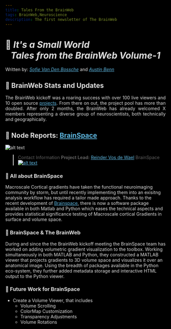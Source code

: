```yaml
---
title: Tales From the BrainWeb
tags: BrainWeb,Neuroscience
description: The first newsletter of The BrainWeb
---
```


# :newspaper: _It's a Small World_<br><div style="text-align: center">_Tales from the BrainWeb Volume-1_
Written by: *[Sofie Van Den Bossche](https://twitter.com/sofie_vdbos)* and *[Austin Benn](https://twitter.com/neurabenn)*

## :memo: BrainWeb Stats and Updates

<p style="text-align: justify"> The BrainWeb kickoff was a roaring success with over 100 live viewers and 10 open source <a href ="https://brain-web.github.io/projects/">projects</a>. From there on out, the project pool has more than doubled<!-- ... -->. After only 2 months, the BrainWeb has already welcomed X members representing a diverse group of neuroscientists, both technically and geographically.</p>

<!--The BrainWeb currently has X members after only 2 months and represents a diverse group of neuroscientists both technically, and geographically.--> 

<!-- After only 2 months, the BrainWeb has already welcomed X members, representing a diverse group of neuroscientists both technically and geographically. -->


## :memo: Node Reports: <a href="https://brainspace-brainweb.readthedocs.io/en/latest/">BrainSpace</a>

![alt text](https://raw.githubusercontent.com/ReinderVosDeWael/BrainSpace/master/.brainspace_logo_black.png)
> Contact Information
>**Project Lead:** [Reinder Vos de Wael](https://twitter.com/reindervosdwael?lang=en)
>BrainSpace [![alt text](https://github.com/recoveringyank/brain-web.github.io/blob/coffee+catchup/newsletter/mattermost-logo-horizontal-blue.png?raw=true,=WIDTHxHEIGHT)](https://mattermost.brainhack.org/brainhack/channels/brainspace) 

### :brain: All about BrainSpace
<!-- <div style="text-align: justify"> -->
Macroscale Cortical gradients have taken the functional neuroimaging community by storm, but until recently implementing them into an exisitng analysis workflow has required a tailor made approach. Thanks to the recent development of [Brainspace](https://www.nature.com/articles/s42003-020-0794-7), there is now a software package available in both Matlab and Python which eases the technical aspects and provides statistical significance testing of Macroscale cortical Gradients in surface and volume space.
<!-- </div> -->

### :brain: BrainSpace & The BrainWeb
<!-- <div style="text-align: justify"> -->
During and since the the BrainWeb kickoff meeting the BrainSpace team has worked on adding volumetric gradient visualization to the toolbox. Working simultaneously in both MATLAB and Python, they constructed a MATLAB viewer that projects gradients to 3D volume space and visualizes it over an anatomical image. Using the breadth of packages available in the Python eco-system, they further added metadata storage and interactive HTML output to the Python viewer.
<!-- ""</div> -->

### :crystal_ball: Future Work for BrainSpace
* Create a Volume Viewer, that includes
    * Volume Scrolling
    * ColorMap Customization
    * Transparency Adjustments
    * Volume Rotations


<!-- ### :spiral_calendar_pad: Project Duration

```mermaid
gantt 
axisFormat  %m/%d
title Start Date - End Date
    Section Done!
    Task 1          :done, 2020-04-06, 2020-04-08
    Task 2          :done, 2020-04-06, 2020-04-08
    Task 3          :done, 2020-04-07, 2020-04-08
    Section Ongoing! 
    Task 4          :active, 2020-04-06, 9d
    Task 5          :active, 2020-04-08, 9d 
```
-->
<!-- 
### :raised_hand: Project Team

```graphviz
digraph hierarchy {

                nodesep=1.0 // increases the separation between nodes

                node [color=Red,fontname=Courier,shape=box] //All nodes will this shape and colour
                edge [dir=both, color=Blue, style=dashed] //All the lines look like this

                "Team Leader"->{"Team Member 1", "Team Member 2", "Team Member 3"}
                {rank=same;"Team Member 1", "Team Member 2", "Team Member 3"}  // Put them on the same level
}
```
 -->
<style>

html, body, .ui-content {
    background-color: #000;
    color: #ddd;
}

.markdown-body h1,
.markdown-body h2,
.markdown-body h3,
.markdown-body h4,
.markdown-body h5,
.markdown-body h6 {
    color: #ddd;
}

.markdown-body h1,
.markdown-body h2 {
    border-bottom-color: #ffffff69;
}

.markdown-body h1 .octicon-link,
.markdown-body h2 .octicon-link,
.markdown-body h3 .octicon-link,
.markdown-body h4 .octicon-link,
.markdown-body h5 .octicon-link,
.markdown-body h6 .octicon-link {
    color: #fff;
}

.markdown-body img {
    background-color: transparent;
}

.ui-toc-dropdown .nav>.active:focus>a, .ui-toc-dropdown .nav>.active:hover>a, .ui-toc-dropdown .nav>.active>a {
    color: white;
    border-left: 2px solid white;
}

.expand-toggle:hover, 
.expand-toggle:focus, 
.back-to-top:hover, 
.back-to-top:focus, 
.go-to-bottom:hover, 
.go-to-bottom:focus {
    color: white;
}


.ui-toc-dropdown {
    background-color: #000;
}

.ui-toc-label.btn {
    background-color: #191919;
    color: white;
}

.ui-toc-dropdown .nav>li>a:focus, 
.ui-toc-dropdown .nav>li>a:hover {
    color: white;
    border-left: 1px solid white;
}

.markdown-body blockquote {
    color: #bcbcbc;
}

.markdown-body table tr {
    background-color: #5f5f5f;
}

.markdown-body table tr:nth-child(2n) {
    background-color: #4f4f4f;
}

.markdown-body code,
.markdown-body tt {
    color: #eee;
    background-color: rgba(230, 230, 230, 0.36);
}

a,
.open-files-container li.selected a {
    color: #5EB7E0;
}

</style>

